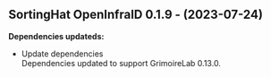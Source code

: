 ## SortingHat OpenInfraID 0.1.9 - (2023-07-24)

**Dependencies updateds:**

 * Update dependencies\
   Dependencies updated to support GrimoireLab 0.13.0.

